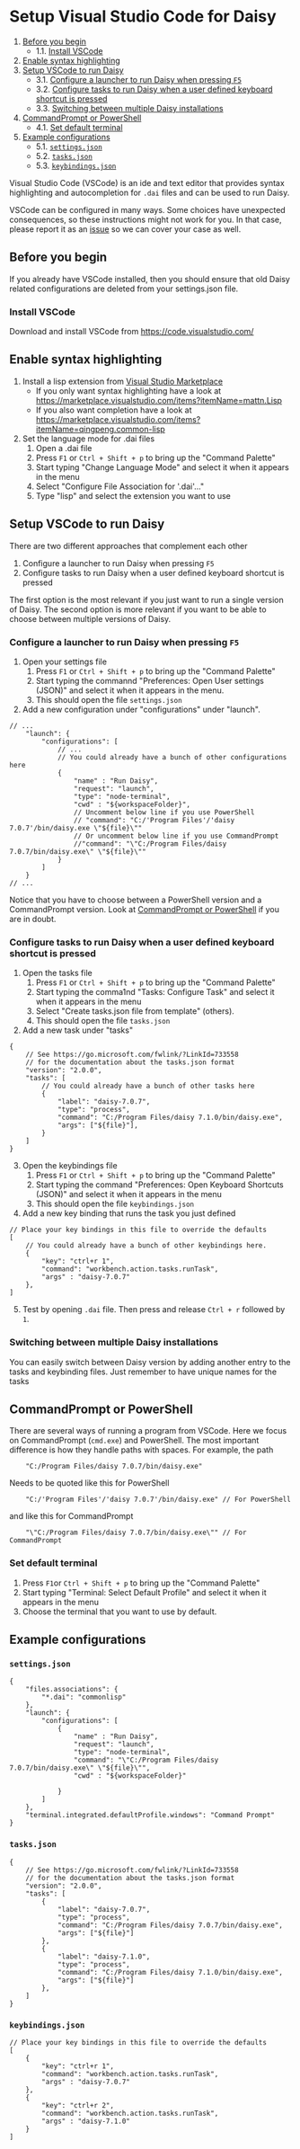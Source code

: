 # Setup Visual Studio Code for Daisy
<!-- vscode-markdown-toc -->
1. [Before you begin](#before-you-begin)
    * 1.1. [Install VSCode](#install-vscode)
2. [Enable syntax highlighting](#enable-syntax-highlighting)
3. [Setup VSCode to run Daisy](#setup-vscode-to-run-daisy)
	* 3.1. [Configure a launcher to run Daisy when pressing `F5`](#configure-a-launcher-to-run-daisy-when-pressing-f5)
	* 3.2. [Configure tasks to run Daisy when a user defined keyboard shortcut is pressed](#configure-tasks-to-run-daisy-when-a-user-defined-keyboard-shortcut-is-pressed)
	* 3.3. [Switching between multiple Daisy installations](#switching-between-multiple-daisy-installations)
4. [CommandPrompt or PowerShell](#commandprompt-or-powershell)
	* 4.1. [Set default terminal](#set-default-terminal)
5. [Example configurations](#example-configurations)
	* 5.1. [`settings.json`](#settingsjson)
	* 5.2. [`tasks.json`](#tasksjson)
	* 5.3. [`keybindings.json`](#keybindingsjson)

<!-- vscode-markdown-toc-config
	numbering=true
	autoSave=true
	/vscode-markdown-toc-config -->
<!-- /vscode-markdown-toc -->

Visual Studio Code (VSCode) is an ide and text editor that provides syntax highlighting and autocompletion for `.dai` files and can be used to run Daisy.

VSCode can be configured in many ways. Some choices have unexpected consequences, so these instructions might not work for you. In that case, please report it as an [issue](https://github.com/daisy-model/daisy/issues) so we can cover your case as well.

## Before you begin
If you already have VSCode installed, then you should ensure that old Daisy related configurations are deleted from your settings.json file.

### Install VSCode
Download and install VSCode from https://code.visualstudio.com/

## Enable syntax highlighting
1. Install a lisp extension from [Visual Studio Marketplace](https://marketplace.visualstudio.com/search?term=tag%3A%22Lisp%22&target=VSCode&category=All%20categories&sortBy=Relevance)
    - If you only want syntax highlighting have a look at https://marketplace.visualstudio.com/items?itemName=mattn.Lisp
    - If you also want completion have a look at https://marketplace.visualstudio.com/items?itemName=qingpeng.common-lisp
2. Set the language mode for .dai files
    1. Open a .dai file
    2. Press `F1` or `Ctrl + Shift + p` to bring up the "Command Palette"
    3. Start typing "Change Language Mode" and select it when it appears in the menu
    4. Select "Configure File Association for '.dai'..."
    5. Type "lisp" and select the extension you want to use

## Setup VSCode to run Daisy
There are two different approaches that complement each other

1. Configure a launcher to run Daisy when pressing `F5`
2. Configure tasks to run Daisy when a user defined keyboard shortcut is pressed

The first option is the most relevant if you just want to run a single version of Daisy. The second option is more relevant if you want to be able to choose between multiple versions of Daisy.

### Configure a launcher to run Daisy when pressing `F5`
1. Open your settings file
    1. Press `F1` or `Ctrl + Shift + p` to bring up the "Command Palette"
    2. Start typing the commannd "Preferences: Open User settings (JSON)" and select it when it appears in the menu.
    3. This should open the file `settings.json`
2. Add a new configuration under "configurations" under "launch".
```{json}
// ...
    "launch": {
        "configurations": [
            // ...
            // You could already have a bunch of other configurations here
            {
                "name" : "Run Daisy",
                "request": "launch",
                "type": "node-terminal",
                "cwd" : "${workspaceFolder}",
                // Uncomment below line if you use PowerShell
                // "command": "C:/'Program Files'/'daisy 7.0.7'/bin/daisy.exe \"${file}\""
                // Or uncomment below line if you use CommandPrompt
                //"command": "\"C:/Program Files/daisy 7.0.7/bin/daisy.exe\" \"${file}\""
            }
        ]
    }
// ...
```
Notice that you have to choose between a PowerShell version and a CommandPrompt version. Look at [CommandPrompt or PowerShell](#commandprompt-or-powershell) if you are in doubt.


### Configure tasks to run Daisy when a user defined keyboard shortcut is pressed
1. Open the tasks file
    1. Press `F1` or `Ctrl + Shift + p` to bring up the "Command Palette"
    2. Start typing the comma1nd "Tasks: Configure Task" and select it when it appears in the menu
    3. Select "Create tasks.json file from template" (others).
    4. This should open the file `tasks.json`
2. Add a new task under "tasks"
```{json}
{
    // See https://go.microsoft.com/fwlink/?LinkId=733558
    // for the documentation about the tasks.json format
    "version": "2.0.0",
    "tasks": [
        // You could already have a bunch of other tasks here
        {
            "label": "daisy-7.0.7",
            "type": "process",
            "command": "C:/Program Files/daisy 7.1.0/bin/daisy.exe",
            "args": ["${file}"],
        }
    ]
}
```
3. Open the keybindings file
    1. Press `F1` or `Ctrl + Shift + p` to bring up the "Command Palette"
    2. Start typing the command "Preferences: Open Keyboard Shortcuts (JSON)" and select it when it appears in the menu
    4. This should open the file `keybindings.json`
4. Add a new key binding that runs the task you just defined
```{json}
// Place your key bindings in this file to override the defaults
[
    // You could already have a bunch of other keybindings here.
    {
        "key": "ctrl+r 1",
        "command": "workbench.action.tasks.runTask",
        "args" : "daisy-7.0.7"
    },
]
```
5. Test by opening `.dai` file. Then press and release `Ctrl + r` followed by `1`.

### Switching between multiple Daisy installations
You can easily switch between Daisy version by adding another entry to the tasks and keybinding files. Just remember to have unique names for the tasks

## CommandPrompt or PowerShell
There are several ways of running a program from VSCode. Here we focus on CommandPrompt (`cmd.exe`) and PowerShell. The most important difference is how they handle paths with spaces. For example, the path

```{json}
    "C:/Program Files/daisy 7.0.7/bin/daisy.exe"
```

Needs to be quoted like this for PowerShell
```{json}
    "C:/'Program Files'/'daisy 7.0.7'/bin/daisy.exe" // For PowerShell
```

and like this for CommandPrompt
```{json}
    "\"C:/Program Files/daisy 7.0.7/bin/daisy.exe\"" // For CommandPrompt
```

### Set default terminal
1. Press `F1`or `Ctrl + Shift + p` to bring up the "Command Palette"
2. Start typing "Terminal: Select Default Profile" and select it when it appears in the menu
3. Choose the terminal that you want to use by default.

## Example configurations
### `settings.json`
```{json}
{
    "files.associations": {
        "*.dai": "commonlisp"
    },
    "launch": {
        "configurations": [
            {
                "name" : "Run Daisy",
                "request": "launch",
                "type": "node-terminal",
                "command": "\"C:/Program Files/daisy 7.0.7/bin/daisy.exe\" \"${file}\"",
                "cwd" : "${workspaceFolder}"

            }
        ]
    },
    "terminal.integrated.defaultProfile.windows": "Command Prompt"
}
```

### `tasks.json`
```{json}
{
    // See https://go.microsoft.com/fwlink/?LinkId=733558
    // for the documentation about the tasks.json format
    "version": "2.0.0",
    "tasks": [
        {
            "label": "daisy-7.0.7",
            "type": "process",
            "command": "C:/Program Files/daisy 7.0.7/bin/daisy.exe",
            "args": ["${file}"]
        },
        {
            "label": "daisy-7.1.0",
            "type": "process",
            "command": "C:/Program Files/daisy 7.1.0/bin/daisy.exe",
            "args": ["${file}"]
        },
    ]
}
```

### `keybindings.json`
```{json}
// Place your key bindings in this file to override the defaults
[
    {
        "key": "ctrl+r 1",
        "command": "workbench.action.tasks.runTask",
        "args" : "daisy-7.0.7"
    },
    {
        "key": "ctrl+r 2",
        "command": "workbench.action.tasks.runTask",
        "args" : "daisy-7.1.0"
    }
]
```
